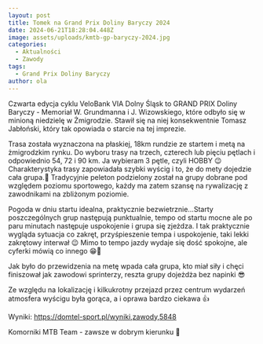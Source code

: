 ```yaml
---
layout: post
title: Tomek na Grand Prix Doliny Baryczy 2024
date: 2024-06-21T18:28:04.448Z
image: assets/uploads/kmtb-gp-baryczy-2024.jpg
categories:
  - Aktualności
  - Zawody
tags:
  - Grand Prix Doliny Baryczy
author: ola
---
```

Czwarta edycja cyklu VeloBank VIA Dolny Śląsk to GRAND PRIX Doliny Baryczy - Memoriał W. Grundmanna i J. Wizowskiego, które odbyło się w minioną niedzielę w Żmigrodzie. Stawił się na niej konsekwentnie Tomasz Jabłoński, który tak opowiada o starcie  na tej imprezie.
<!--more-->

Trasa została wyznaczona na płaskiej, 18km rundzie ze startem i metą na żmigrodzkim rynku. Do wyboru trasy na trzech, czterech lub pięciu pętlach i odpowiednio 54, 72 i 90 km. Ja wybieram 3 pętle, czyli HOBBY 😉 Charakterystyka trasy zapowiadała szybki wyścig i to, że do mety dojedzie cała grupa.🏁 Tradycyjnie peleton podzielony został na grupy dobrane pod względem poziomu sportowego, każdy ma zatem szansę na rywalizację z zawodnikami na zbliżonym poziomie. 

Pogoda w dniu startu idealna, praktycznie bezwietrznie...Starty poszczególnych grup następują punktualnie, tempo od startu mocne ale po paru minutach następuje uspokojenie i grupa się zjeżdza. I tak praktycznie wygląda sytuacja co zakręt, przyśpieszenie tempa i uspokojenie, taki lekki zakrętowy interwał 😉 Mimo to tempo jazdy wydaje się dość spokojne, ale cyferki mówią co innego 😁🚴

Jak było do przewidzenia na metę wpada cała grupa, kto miał siły i chęci finiszował jak zawodowi sprinterzy, reszta grupy dojeżdża bez napinki 😎

Ze względu na lokalizację i kilkukrotny przejazd przez centrum wydarzeń atmosfera wyścigu była gorąca, a i oprawa bardzo ciekawa 👍

Wyniki: <https://domtel-sport.pl/wyniki,zawody,5848>

Komorniki MTB Team - zawsze w dobrym kierunku 🙂